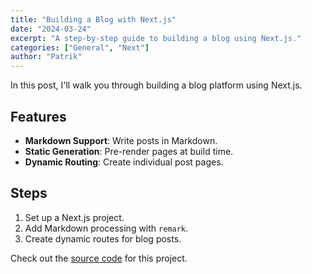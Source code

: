 ```yaml
---
title: "Building a Blog with Next.js"
date: "2024-03-24"
excerpt: "A step-by-step guide to building a blog using Next.js."
categories: ["General", "Next"]
author: "Patrik"
---
```


In this post, I'll walk you through building a blog platform using Next.js.

## Features

- **Markdown Support**: Write posts in Markdown.
- **Static Generation**: Pre-render pages at build time.
- **Dynamic Routing**: Create individual post pages.

## Steps

1. Set up a Next.js project.
2. Add Markdown processing with `remark`.
3. Create dynamic routes for blog posts.

Check out the [source code](#) for this project.
